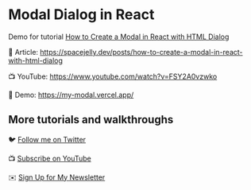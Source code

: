 # Modal Dialog in React

Demo for tutorial [How to Create a Modal in React with HTML Dialog](https://www.youtube.com/watch?v=FSY2A0vzwko)

📝 Article: https://spacejelly.dev/posts/how-to-create-a-modal-in-react-with-html-dialog

📺 YouTube: https://www.youtube.com/watch?v=FSY2A0vzwko

🚀 Demo: https://my-modal.vercel.app/

## More tutorials and walkthroughs

🐦 [Follow me on Twitter](https://twitter.com/colbyfayock)

📺 [Subscribe on YouTube](https://www.youtube.com/colbyfayock)

✉️ [Sign Up for My Newsletter](https://colbyfayock.com/newsletter)
